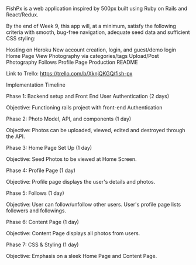 FishPx is a web application inspired by 500px built using Ruby on Rails and React/Redux.

By the end of Week 9, this app will, at a minimum, satisfy the following criteria with smooth, bug-free navigation, adequate seed data and sufficient CSS styling:

 Hosting on Heroku
 New account creation, login, and guest/demo login
 Home Page
 View Photography via categories/tags
 Upload/Post Photography
 Follows
 Profile Page
 Production README

Link to Trello:
https://trello.com/b/XknjQKGQ/fish-px


 Implementation Timeline

 Phase 1: Backend setup and Front End User Authentication (2 days)

 Objective: Functioning rails project with front-end Authentication

 Phase 2: Photo Model, API, and components (1 day)

 Objective: Photos can be uploaded, viewed, edited and destroyed through the API.

 Phase 3: Home Page Set Up (1 day)

 Objective: Seed Photos to be viewed at Home Screen.

 Phase 4: Profile Page (1 day)

 Objective: Profile page displays the user's details and photos.

 Phase 5: Follows (1 day)

 Objective: User can follow/unfollow other users. User's profile page lists followers and followings.

 Phase 6: Content Page (1 day)

 Objective: Content Page displays all photos from users.

 Phase 7: CSS & Styling (1 day)

 Objective: Emphasis on a sleek Home Page and Content Page.
